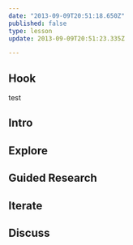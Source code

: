 ```yaml
---
date: "2013-09-09T20:51:18.650Z"
published: false
type: lesson
update: 2013-09-09T20:51:23.335Z

---
```


## Hook
test<!-- -->
## Intro
<!-- -->
## Explore
<!-- -->
## Guided Research
<!-- -->
## Iterate
<!-- -->
## Discuss
